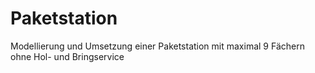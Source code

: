 # Paketstation
Modellierung und Umsetzung einer Paketstation mit maximal 9 Fächern ohne Hol- und Bringservice

